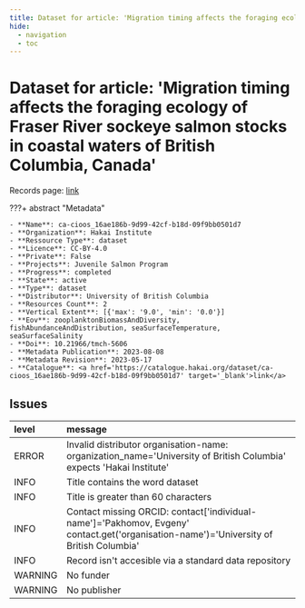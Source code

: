```yaml
---
title: Dataset for article: 'Migration timing affects the foraging ecology of Fraser River sockeye salmon stocks in coastal waters of British Columbia, Canada'
hide:
  - navigation
  - toc
---
```


# Dataset for article: 'Migration timing affects the foraging ecology of Fraser River sockeye salmon stocks in coastal waters of British Columbia, Canada'

Records page: <a href='https://catalogue.hakai.org/dataset/ca-cioos_16ae186b-9d99-42cf-b18d-09f9bb0501d7' target='_blank'>link</a>

???+ abstract "Metadata"

    - **Name**: ca-cioos_16ae186b-9d99-42cf-b18d-09f9bb0501d7 
    - **Organization**: Hakai Institute 
    - **Ressource Type**: dataset 
    - **Licence**: CC-BY-4.0 
    - **Private**: False 
    - **Projects**: Juvenile Salmon Program 
    - **Progress**: completed 
    - **State**: active 
    - **Type**: dataset 
    - **Distributor**: University of British Columbia 
    - **Resources Count**: 2 
    - **Vertical Extent**: [{'max': '9.0', 'min': '0.0'}] 
    - **Eov**: zooplanktonBiomassAndDiversity, fishAbundanceAndDistribution, seaSurfaceTemperature, seaSurfaceSalinity 
    - **Doi**: 10.21966/tmch-5606 
    - **Metadata Publication**: 2023-08-08 
    - **Metadata Revision**: 2023-05-17 
    - **Catalogue**: <a href='https://catalogue.hakai.org/dataset/ca-cioos_16ae186b-9d99-42cf-b18d-09f9bb0501d7' target='_blank'>link</a> 

<div id='map'></div>




## Issues
| level   | message                                                                                                                                |
|:--------|:---------------------------------------------------------------------------------------------------------------------------------------|
| ERROR   | Invalid distributor organisation-name: organization_name='University of British Columbia' expects 'Hakai Institute'                    |
| INFO    | Title contains the word dataset                                                                                                        |
| INFO    | Title is greater than 60 characters                                                                                                    |
| INFO    | Contact missing ORCID: contact['individual-name']='Pakhomov, Evgeny' contact.get('organisation-name')='University of British Columbia' |
| INFO    | Record isn't accesible via a standard data repository                                                                                  |
| WARNING | No funder                                                                                                                              |
| WARNING | No publisher                                                                                                                           |


<script>
   document.addEventListener("DOMContentLoaded", function() {
    var map = L.map('map').setView([51.505, -125.09], 5);
    L.tileLayer('https://tile.openstreetmap.org/{z}/{x}/{y}.png', {
        maxZoom: 19,
        attribution: '&copy; <a href="http://www.openstreetmap.org/copyright">OpenStreetMap</a>'
    }).addTo(map);
    var geojsonFeature = {
        "type": "Feature",
        "properties": {
            "name" : "Dataset for article: 'Migration timing affects the foraging ecology of Fraser River sockeye salmon stocks in coastal waters of British Columbia, Canada'"
        },
        "geometry": {'type': 'Polygon', 'coordinates': [[[-125.2, 49.96], [-124.8, 50.0], [-125.2, 50.49], [-126.9, 50.72], [-127.0, 50.62], [-127.0, 50.58], [-126.8, 50.51], [-126.0, 50.39], [-125.5, 50.33], [-125.3, 50.06], [-125.2, 49.96]]]}
    }
    L.geoJSON(geojsonFeature).addTo(map);
   })
</script>